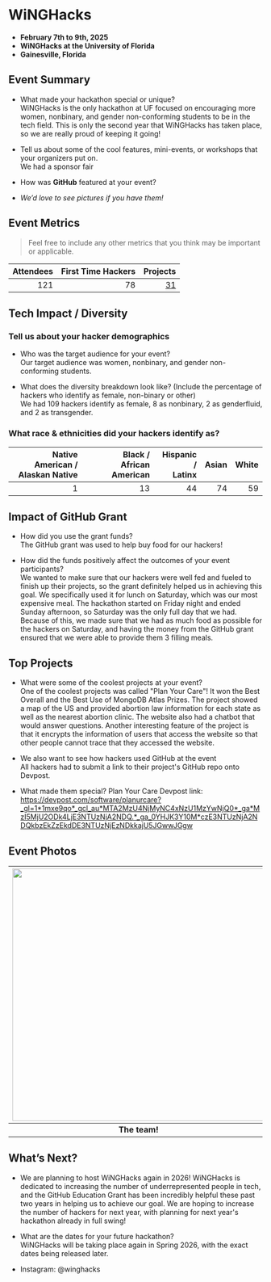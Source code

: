 # WiNGHacks
 - **February 7th to 9th, 2025** 
 - **WiNGHacks at the University of Florida**
 - **Gainesville, Florida**  

## Event Summary

- What made your hackathon special or unique? <br>
  WiNGHacks is the only hackathon at UF focused on encouraging more women, nonbinary, and gender non-conforming students to be in the tech field.
  This is only the second year that WiNGHacks has taken place, so we are really proud of keeping it going!
  
- Tell us about some of the cool features, mini-events, or workshops that your organizers put on. <br>
  We had a sponsor fair 
- How was **GitHub** featured at your event? <br> 
- *We’d love to see pictures if you have them!* <br>

## Event Metrics 
> Feel free to include any other metrics that you think may be important or applicable. 

| Attendees |First Time Hackers| Projects|
|---------------:|--------------:|------------:|
|121|78|[31](https://winghacks-2025.devpost.com/)| 

## Tech Impact / Diversity 

### Tell us about your hacker demographics
 - Who was the target audience for your event? <br>
   Our target audience was women, nonbinary, and gender non-conforming students.
   
 - What does the diversity breakdown look like? (Include the percentage of hackers who identify as female, non-binary or other) <br>
   We had 109 hackers identify as female, 8 as nonbinary, 2 as genderfluid, and 2 as transgender.

### What race & ethnicities did your hackers identify as?
| Native American / <br> Alaskan Native | Black / <br> African American | Hispanic / <br> Latinx | Asian | White |
|---------------:|--------------:|------------:|---------:|--------:|
|1|13|44|74|59|

## Impact of GitHub Grant
- How did you use the grant funds? <br>
  The GitHub grant was used to help buy food for our hackers!
  
- How did the funds positively affect the outcomes of your event participants? <br>
  We wanted to make sure that our hackers were well fed and fueled to finish up their projects, so the grant definitely helped us in achieving this goal.
  We specifically used it for lunch on Saturday, which was our most expensive meal. The hackathon started on Friday night and ended Sunday afternoon, so Saturday was the only full day that we had.
  Because of this, we made sure that we had as much food as possible for the hackers on Saturday, and having the money from the GitHub grant ensured that we were able to provide them 3 filling meals.

## Top Projects

- What were some of the coolest projects at your event? <br>
  One of the coolest projects was called "Plan Your Care"! It won the Best Overall and the Best Use of MongoDB Atlas Prizes. The project showed a map of the US and provided abortion law information
  for each state as well as the nearest abortion clinic. The website also had a chatbot that would answer questions. Another interesting feature of the project is that it encrypts the information of
  users that access the website so that other people cannot trace that they accessed the website.
  
- We also want to see how hackers used GitHub at the event <br>
  All hackers had to submit a link to their project's GitHub repo onto Devpost.
  
- What made them special?
  Plan Your Care Devpost link: https://devpost.com/software/planurcare?_gl=1*1mxe9qo*_gcl_au*MTA2MzU4NjMyNC4xNzU1MzYwNjQ0*_ga*MzI5MjU2ODk4LjE3NTUzNjA2NDQ.*_ga_0YHJK3Y10M*czE3NTUzNjA2NDQkbzEkZzEkdDE3NTUzNjEzNDkkajU5JGwwJGgw

## Event Photos

| <img src="https://github.com/MLH/GitHub-Education-Hackathon-Grant-Fund/blob/main/Hackathons_2025/Images/WiNGHacks_Pic1.JPG" width="500" height="auto"> |
|:--:|
| <b> The team! </b>|

## What’s Next?
- We are planning to host WiNGHacks again in 2026! WiNGHacks is dedicated to increasing the number of underrepresented people in tech, and the GitHub Education Grant has been incredibly helpful
  these past two years in helping us to achieve our goal. We are hoping to increase the number of hackers for next year, with planning for next year's hackathon already in full swing!
  
- What are the dates for your future hackathon? <br>
  WiNGHacks will be taking place again in Spring 2026, with the exact dates being released later.
  
- Instagram: @winghacks
